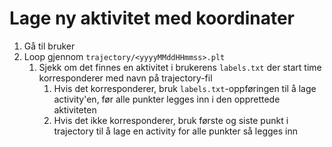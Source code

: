 # Lage ny aktivitet med koordinater

1. Gå til bruker
2. Loop gjennom `trajectory/<yyyyMMddHHmmss>.plt`
   1. Sjekk om det finnes en aktivitet i brukerens `labels.txt` der start time korresponderer med navn på trajectory-fil
      1. Hvis det korresponderer, bruk `labels.txt`-oppføringen til å lage activity'en, før alle punkter legges inn i den opprettede aktiviteten
      2. Hvis det ikke korresponderer, bruk første og siste punkt i trajectory til å lage en activity for alle punkter så legges inn

